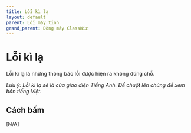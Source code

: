```yaml
---
title: Lỗi kì lạ
layout: default
parent: Lỗi máy tính
grand_parent: Dòng máy ClassWiz
---
```


# Lỗi kì lạ
Lỗi kì lạ là những thông báo lỗi được hiện ra không đúng chỗ.

*Lưu ý: Lỗi kì lạ sẽ là của giao diện Tiếng Anh. Để chuột lên chúng để xem bản tiếng Việt.*

## Cách bấm
[N/A]